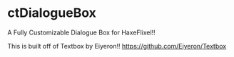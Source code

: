 # ctDialogueBox
A Fully Customizable Dialogue Box for HaxeFlixel!!

This is built off of Textbox by Eiyeron!!
https://github.com/Eiyeron/Textbox